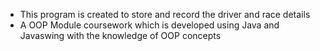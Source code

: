 - This program is created to store and record the driver and race details
- A OOP Module coursework which is developed using Java and Javaswing with the knowledge of OOP concepts
